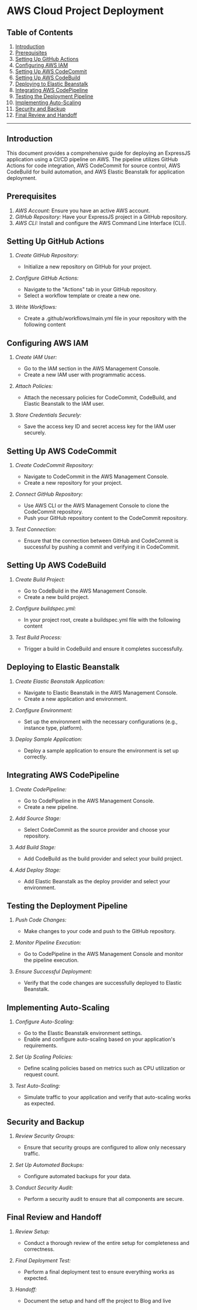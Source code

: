 # AWS Cloud Project Deployment

## Table of Contents
1. [Introduction](#introduction)
2. [Prerequisites](#prerequisites)
3. [Setting Up GitHub Actions](#setting-up-github-actions)
4. [Configuring AWS IAM](#configuring-aws-iam)
5. [Setting Up AWS CodeCommit](#setting-up-aws-codecommit)
6. [Setting Up AWS CodeBuild](#setting-up-aws-codebuild)
7. [Deploying to Elastic Beanstalk](#deploying-to-elastic-beanstalk)
8. [Integrating AWS CodePipeline](#integrating-aws-codepipeline)
9. [Testing the Deployment Pipeline](#testing-the-deployment-pipeline)
10. [Implementing Auto-Scaling](#implementing-auto-scaling)
11. [Security and Backup](#security-and-backup)
12. [Final Review and Handoff](#final-review-and-handoff)

---

## Introduction

This document provides a comprehensive guide for deploying an ExpressJS application using a CI/CD pipeline on AWS. The pipeline utilizes GitHub Actions for code integration, AWS CodeCommit for source control, AWS CodeBuild for build automation, and AWS Elastic Beanstalk for application deployment.

## Prerequisites

1. *AWS Account:* Ensure you have an active AWS account.
2. *GitHub Repository:* Have your ExpressJS project in a GitHub repository.
3. *AWS CLI:* Install and configure the AWS Command Line Interface (CLI).

## Setting Up GitHub Actions

1. *Create GitHub Repository:*
   - Initialize a new repository on GitHub for your project.
   
2. *Configure GitHub Actions:*
   - Navigate to the "Actions" tab in your GitHub repository.
   - Select a workflow template or create a new one.
   
3. *Write Workflows:*
   - Create a .github/workflows/main.yml file in your repository with the following content

## Configuring AWS IAM

1. *Create IAM User:*
   - Go to the IAM section in the AWS Management Console.
   - Create a new IAM user with programmatic access.
   
2. *Attach Policies:*
   - Attach the necessary policies for CodeCommit, CodeBuild, and Elastic Beanstalk to the IAM user.
   
3. *Store Credentials Securely:*
   - Save the access key ID and secret access key for the IAM user securely.

## Setting Up AWS CodeCommit

1. *Create CodeCommit Repository:*
   - Navigate to CodeCommit in the AWS Management Console.
   - Create a new repository for your project.
   
2. *Connect GitHub Repository:*
   - Use AWS CLI or the AWS Management Console to clone the CodeCommit repository.
   - Push your GitHub repository content to the CodeCommit repository.

3. *Test Connection:*
   - Ensure that the connection between GitHub and CodeCommit is successful by pushing a commit and verifying it in CodeCommit.

## Setting Up AWS CodeBuild

1. *Create Build Project:*
   - Go to CodeBuild in the AWS Management Console.
   - Create a new build project.
   
2. *Configure buildspec.yml:*
   - In your project root, create a buildspec.yml file with the following content

3. *Test Build Process:*
   - Trigger a build in CodeBuild and ensure it completes successfully.

## Deploying to Elastic Beanstalk

1. *Create Elastic Beanstalk Application:*
   - Navigate to Elastic Beanstalk in the AWS Management Console.
   - Create a new application and environment.
   
2. *Configure Environment:*
   - Set up the environment with the necessary configurations (e.g., instance type, platform).
   
3. *Deploy Sample Application:*
   - Deploy a sample application to ensure the environment is set up correctly.

## Integrating AWS CodePipeline

1. *Create CodePipeline:*
   - Go to CodePipeline in the AWS Management Console.
   - Create a new pipeline.
   
2. *Add Source Stage:*
   - Select CodeCommit as the source provider and choose your repository.
   
3. *Add Build Stage:*
   - Add CodeBuild as the build provider and select your build project.
   
4. *Add Deploy Stage:*
   - Add Elastic Beanstalk as the deploy provider and select your environment.

## Testing the Deployment Pipeline

1. *Push Code Changes:*
   - Make changes to your code and push to the GitHub repository.
   
2. *Monitor Pipeline Execution:*
   - Go to CodePipeline in the AWS Management Console and monitor the pipeline execution.
   
3. *Ensure Successful Deployment:*
   - Verify that the code changes are successfully deployed to Elastic Beanstalk.

## Implementing Auto-Scaling

1. *Configure Auto-Scaling:*
   - Go to the Elastic Beanstalk environment settings.
   - Enable and configure auto-scaling based on your application's requirements.
   
2. *Set Up Scaling Policies:*
   - Define scaling policies based on metrics such as CPU utilization or request count.
   
3. *Test Auto-Scaling:*
   - Simulate traffic to your application and verify that auto-scaling works as expected.

## Security and Backup

1. *Review Security Groups:*
   - Ensure that security groups are configured to allow only necessary traffic.
   
2. *Set Up Automated Backups:*
   - Configure automated backups for your data.
   
3. *Conduct Security Audit:*
   - Perform a security audit to ensure that all components are secure.

## Final Review and Handoff

1. *Review Setup:*
   - Conduct a thorough review of the entire setup for completeness and correctness.
   
2. *Final Deployment Test:*
   - Perform a final deployment test to ensure everything works as expected.
   
3. *Handoff:*
   - Document the setup and hand off the project to Blog and live

